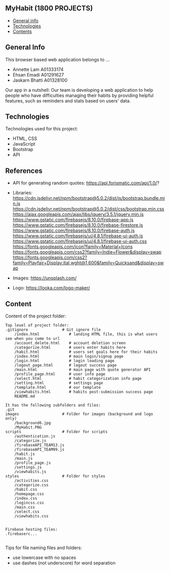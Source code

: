 ## MyHabit (1800 PROJECTS)

* [General info](#general-info)
* [Technologies](#technologies)
* [Contents](#content)

## General Info

This browser based web application belongs to ...

* Annette Lam A01333174
* Ehsan Emadi A01291627
* Jaskarn Bhatti A01328100

Our app in a nutshell: Our team is developing a web application to help people who have difficulties managing their habits by providing helpful features, such as reminders and stats based on users' data.
 
## Technologies

Technologies used for this project:

* HTML, CSS
* JavaScript
* Bootstrap
* API

## References 
* API for generating random quotes: 
https://api.forismatic.com/api/1.0/?

* Libraries:
https://cdn.jsdelivr.net/npm/bootstrap@5.0.2/dist/js/bootstrap.bundle.min.js
https://cdn.jsdelivr.net/npm/bootstrap@5.0.2/dist/css/bootstrap.min.css
https://ajax.googleapis.com/ajax/libs/jquery/3.5.1/jquery.min.js
https://www.gstatic.com/firebasejs/8.10.0/firebase-app.js
https://www.gstatic.com/firebasejs/8.10.0/firebase-firestore.js
https://www.gstatic.com/firebasejs/8.10.0/firebase-auth.js
https://www.gstatic.com/firebasejs/ui/4.8.1/firebase-ui-auth.js
https://www.gstatic.com/firebasejs/ui/4.8.1/firebase-ui-auth.css
https://fonts.googleapis.com/icon?family=Material+Icons
https://fonts.googleapis.com/css2?family=Indie+Flower&display=swap
https://fonts.googleapis.com/css2?family=Playfair+Display:ital,wght@1,600&family=Quicksand&display=swap

* Images:
https://unsplash.com/

* Logo:
https://looka.com/logo-maker/

 
## Content

Content of the project folder:

```
Top level of project folder: 
.gitignore               # Git ignore file
    /index.html             # landing HTML file, this is what users see when you come to url
    /account_delete.html    # account deletion screen
    /categorize.html        # users enter habits here
    /habit.html             # users set goals here for their habits
    /index.html             # main login/signup page
    /login.html             # login loading page
    /logout_page.html       # logout success page
    /main.html              # main page with quote generator API
    /profile_page.html      # user info page 
    /select.html            # habit categorization info page
    /setting.html           # settings page
    /template.html          # our template
    /viewhabits.html        # habits post-submission success page
    README.md

It has the following subfolders and files:
.git                     
images                   # Folder for images (background and logo only)
    /background6.jpg                
    /MyHabit.PNG                
scripts                  # Folder for scripts
    /authentication.js                
    /categorize.js                
    /firebaseAPI_TEAM13.js                
    /firebaseAPI_TEAM99.js                
    /habit.js                
    /main.js                
    /profile_page.js                
    /settings.js                
    /viewhabits.js                
styles                   # Folder for styles
    /activities.css                
    /categorize.css                
    /habit.css                
    /homepage.css                
    /index.css                
    /logincss.css                
    /main.css                
    /select.css                
    /viewhabits.css 
                       

Firebase hosting files: 
.firebaserc...


```

Tips for file naming files and folders:

* use lowercase with no spaces
* use dashes (not underscore) for word separation
